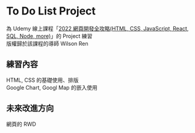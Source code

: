 # To Do List Project

為 Udemy 線上課程「[2022 網頁開發全攻略(HTML, CSS, JavaScript, React, SQL, Node, more)](https://www.udemy.com/course/html5-css3-z/ '課程連結')」的 Project 練習  
版權歸於該課程的導師 Wilson Ren

## 練習內容

HTML, CSS 的基礎使用、排版  
Google Chart, Googl Map 的嵌入使用

## 未來改進方向

網頁的 RWD
